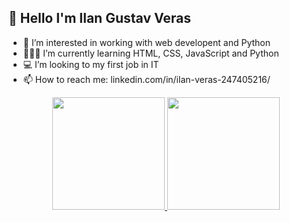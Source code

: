## 👋  Hello I'm Ilan Gustav Veras

- 👀 I’m interested in working with web developent and Python
- 👨🏻‍🎓 I’m currently learning HTML, CSS, JavaScript and Python 
- 💻 I’m looking to my first job in IT
- 📫 How to reach me: linkedin.com/in/ilan-veras-247405216/
<div align="center">
  <a href="https://github.com/rafaballerini">
  <img height="180em" src="https://github-readme-stats.vercel.app/api?username=rafaballerini&show_icons=true&theme=dracula&include_all_commits=true&count_private=true"/>
  <img height="180em" src="https://github-readme-stats.vercel.app/api/top-langs/?username=rafaballerini&layout=compact&langs_count=7&theme=dracula"/>
</div>
<!---
print('Hello employers, i'm here looking for you, now i'm just a begginer but soon i hope to become a colaborator in yor business')
--->
